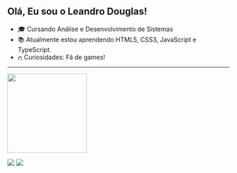 ## Olá, Eu sou o Leandro Douglas! <img src="https://github.com/TheDudeThatCode/TheDudeThatCode/blob/master/Assets/Earth.gif" width="10px">

* 🎓 Cursando Análise e Desenvolvimento de Sistemas
* 📚 Atualmente estou aprendendo HTML5, CSS3, JavaScript e TypeScript.
* <img alt="GIF" src="https://github.com/TheDudeThatCode/TheDudeThatCode/blob/master/Assets/powerup.gif" width="10px" /> Curiosidades: Fã de games!

<hr>
<div>
  <a href="https://github.com/LeandroDoug">
  <img height="180em" src="https://github-readme-stats.vercel.app/api?username=LeandroDoug&show_icons=true&theme=rose_pine&include_all_commits=true&count_private=true"/>
</div>
  
<a href = "mailto:leandrodouglaslg1@gmail.com"><img src="https://img.shields.io/badge/-Gmail-%23333?style=for-the-badge&logo=gmail&logoColor=white" target="_blank"></a>
  <a href="https://www.linkedin.com/in/leandro-douglas-meneses-54592816a" target="_blank"><img src="https://img.shields.io/badge/-LinkedIn-%230077B5?style=for-the-badge&logo=linkedin&logoColor=white" target="_blank"></a> 
